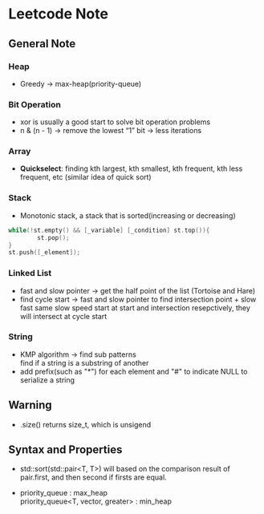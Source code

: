 # Leetcode Note

## General Note

### Heap
- Greedy → max-heap(priority-queue)


### Bit Operation
- xor is usually a good start to solve bit operation problems
- n & (n - 1) → remove the lowest “1” bit → less iterations


### Array
- **Quickselect**: finding kth largest, kth smallest, kth frequent, kth less frequent, etc (similar idea of quick sort)


### Stack
- Monotonic stack, a stack that is sorted(increasing or decreasing)

```cpp
while(!st.empty() && [_variable] [_condition] st.top()){
		st.pop();
}
st.push([_element]);
```


### Linked List
- fast and slow pointer → get the half point of the list (Tortoise and Hare)
- find cycle start → fast and slow pointer to find intersection point + slow fast same slow speed start at start and intersection resepctively, they will intersect at cycle start


### String
- KMP algorithm -> find sub patterns <br> find if a string is a substring of another
- add prefix(such as "*") for each element and "#" to indicate NULL to serialize a string

## **Warning**
- .size() returns size_t, which is unsigend

## **Syntax and Properties**

- std::sort(std::pair<T, T>) will based on the comparison result of pair.first, and then second if firsts are equal.

- priority_queue<T> : max_heap <br> priority_queue<T, vector<T>, greater<T>> : min_heap
